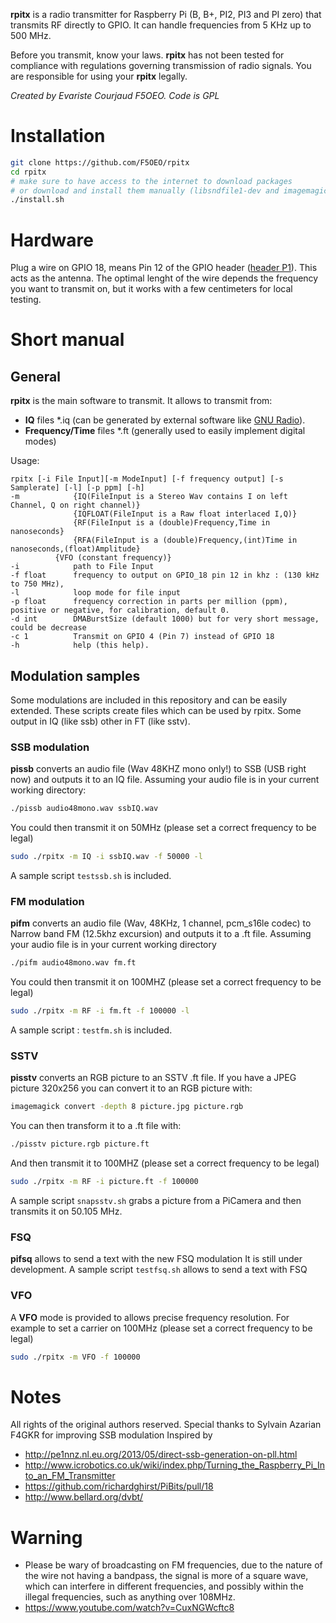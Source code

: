 **rpitx** is a radio transmitter for Raspberry Pi (B, B+, PI2, PI3 and PI zero) that transmits RF directly to GPIO. It can handle frequencies from 5 KHz up to 500 MHz.

Before you transmit, know your laws. **rpitx** has not been tested for compliance with regulations governing transmission of radio signals. You are responsible for using your **rpitx** legally.

_Created by Evariste Courjaud F5OEO. Code is GPL_

# Installation
```sh
git clone https://github.com/F5OEO/rpitx
cd rpitx
# make sure to have access to the internet to download packages
# or download and install them manually (libsndfile1-dev and imagemagick)
./install.sh
```
# Hardware
Plug a wire on GPIO 18, means Pin 12 of the GPIO header ([header P1](http://elinux.org/RPi_Low-level_peripherals#General_Purpose_Input.2FOutput_.28GPIO.29)). This acts as the antenna. The optimal lenght of the wire depends the frequency you want to transmit on, but it works with a few centimeters for local testing.

# Short manual
## General
**rpitx** is the main software to transmit. It allows to transmit from:
- **IQ** files *.iq (can be generated by external software like [GNU Radio](http://gnuradio.org/)).
- **Frequency/Time** files *.ft (generally used to easily implement digital modes)  

Usage:
```
rpitx [-i File Input][-m ModeInput] [-f frequency output] [-s Samplerate] [-l] [-p ppm] [-h]
-m            {IQ(FileInput is a Stereo Wav contains I on left Channel, Q on right channel)}
              {IQFLOAT(FileInput is a Raw float interlaced I,Q)}
              {RF(FileInput is a (double)Frequency,Time in nanoseconds}
       	      {RFA(FileInput is a (double)Frequency,(int)Time in nanoseconds,(float)Amplitude}
	      {VFO (constant frequency)}
-i            path to File Input
-f float      frequency to output on GPIO_18 pin 12 in khz : (130 kHz to 750 MHz),
-l            loop mode for file input
-p float      frequency correction in parts per million (ppm), positive or negative, for calibration, default 0.
-d int 	      DMABurstSize (default 1000) but for very short message, could be decrease
-c 1          Transmit on GPIO 4 (Pin 7) instead of GPIO 18
-h            help (this help).
```

## Modulation samples
Some modulations are included in this repository and can be easily extended. These scripts create files which can be used by rpitx.
Some output in IQ (like ssb) other in FT (like sstv).

### SSB modulation
**pissb** converts an audio file (Wav 48KHZ mono only!) to SSB (USB right now) and outputs it
to an IQ file.
Assuming your audio file is in your current working directory:
```sh
./pissb audio48mono.wav ssbIQ.wav
```
You could then transmit it on 50MHz (please set a correct frequency to be legal)
```sh
sudo ./rpitx -m IQ -i ssbIQ.wav -f 50000 -l
```
A sample script `testssb.sh` is included.

### FM modulation
**pifm** converts an audio file (Wav, 48KHz, 1 channel, pcm_s16le codec) to Narrow band FM (12.5khz excursion) and outputs it to a .ft file.
Assuming your audio file is in your current working directory
```sh
./pifm audio48mono.wav fm.ft
```
You could then transmit it on 100MHZ (please set a correct frequency to be legal)
```sh
sudo ./rpitx -m RF -i fm.ft -f 100000 -l
```
A sample script : `testfm.sh` is included.

### SSTV
**pisstv** converts an RGB picture to an SSTV .ft file.
If you have a JPEG picture 320x256 you can convert it to an RGB picture with:
```sh
imagemagick convert -depth 8 picture.jpg picture.rgb
```
You can then transform it to a .ft file with:
```sh
./pisstv picture.rgb picture.ft
```
And then transmit it to 100MHZ (please set a correct frequency to be legal)
```sh
sudo ./rpitx -m RF -i picture.ft -f 100000
```
A sample script `snapsstv.sh` grabs a picture from a PiCamera and then transmits it on 50.105 MHz.

### FSQ
**pifsq** allows to send a text with the new FSQ modulation
It is still under development.
A sample script `testfsq.sh` allows to send a text with FSQ

### VFO
A **VFO** mode is provided to allows precise frequency resolution.
For example to set a carrier on 100MHz (please set a correct frequency to be legal)
```sh
sudo ./rpitx -m VFO -f 100000
```

# Notes
All rights of the original authors reserved.
Special thanks to Sylvain Azarian F4GKR for improving SSB modulation
Inspired by
* http://pe1nnz.nl.eu.org/2013/05/direct-ssb-generation-on-pll.html
* http://www.icrobotics.co.uk/wiki/index.php/Turning_the_Raspberry_Pi_Into_an_FM_Transmitter
* https://github.com/richardghirst/PiBits/pull/18
* http://www.bellard.org/dvbt/

# Warning
* Please be wary of broadcasting on FM frequencies, due to the nature of the wire not having a bandpass, the signal is more of a square wave, which can interfere in different frequencies, and possibly within the illegal frequencies, such as anything over 108MHz. 
* https://www.youtube.com/watch?v=CuxNGWcftc8
